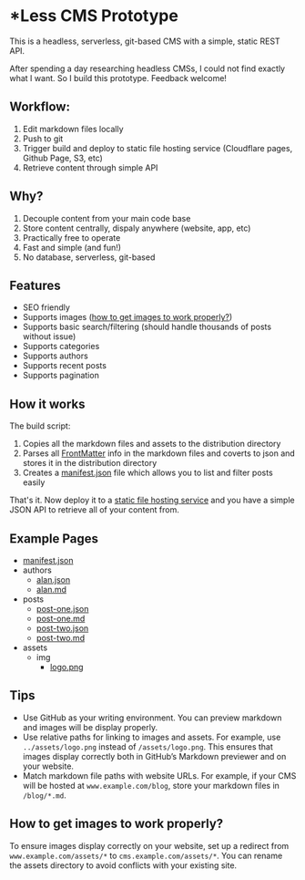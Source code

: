 # \*Less CMS Prototype

This is a headless, serverless, git-based CMS with a simple, static REST API.

After spending a day researching headless CMSs, I could not find exactly what I want. So I build this prototype. Feedback welcome!

## Workflow:

1) Edit markdown files locally
2) Push to git
3) Trigger build and deploy to static file hosting service (Cloudflare pages, Github Page, S3, etc)
4) Retrieve content through simple API

## Why?

1) Decouple content from your main code base
2) Store content centrally, dispaly anywhere (website, app, etc)
3) Practically free to operate
4) Fast and simple (and fun!)
5) No database, serverless, git-based

## Features

- SEO friendly
- Supports images ([how to get images to work properly?](#how-to-get-images-to-work-properly))
- Supports basic search/filtering (should handle thousands of posts without issue)
- Supports categories
- Supports authors
- Supports recent posts
- Supports pagination

## How it works

The build script:

1) Copies all the markdown files and assets to the distribution directory
2) Parses all [FrontMatter](https://www.npmjs.com/package/front-matter) info in the markdown files and coverts to json and stores it in the distribution directory
3) Creates a [manifest.json](https://less-cms-prototype.pages.dev/manifest.json) file which allows you to list and filter posts easily

That's it. Now deploy it to a [static file hosting service](https://developers.cloudflare.com/pages/framework-guides/deploy-anything/) and you have a simple JSON API to retrieve all of your content from.

## Example Pages

- [manifest.json](https://less-cms-prototype.pages.dev/manifest.json)
- authors
    - [alan.json](https://less-cms-prototype.pages.dev/authors/alan.json)
    - [alan.md](https://less-cms-prototype.pages.dev/authors/alan.json)
- posts
    - [post-one.json](https://less-cms-prototype.pages.dev/posts/post-one.json)
    - [post-one.md](https://less-cms-prototype.pages.dev/posts/post-one.md)
    - [post-two.json](https://less-cms-prototype.pages.dev/posts/post-two.json)
    - [post-two.md](https://less-cms-prototype.pages.dev/posts/post-two.md)
- assets
    - img
        - [logo.png](https://less-cms-prototype.pages.dev/assets/img/logo.png)

## Tips

- Use GitHub as your writing environment. You can preview markdown and images will be display properly.
- Use relative paths for linking to images and assets. For example, use `../assets/logo.png` instead of `/assets/logo.png`. This ensures that images display correctly both in GitHub’s Markdown previewer and on your website.
- Match markdown file paths with website URLs. For example, if your CMS will be hosted at `www.example.com/blog`, store your markdown files in `/blog/*.md`.

## How to get images to work properly?

To ensure images display correctly on your website, set up a redirect from `www.example.com/assets/*` to `cms.example.com/assets/*`. You can rename the assets directory to avoid conflicts with your existing site.
